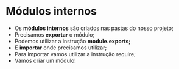 # **Módulos internos**

* Os **módulos internos** são criados nas pastas do nosso projeto;
* Precisamos **exportar** o módulo;
* Podemos utilizar a instrução **module.exports;**
* E **importar** onde precisamos utilizar;
* Para importar vamos utilizar a instrução require;
* Vamos criar um módulo!
